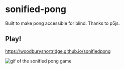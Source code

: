 # sonified-pong

Built to make pong accessible for blind. Thanks to p5js.

## Play!
https://woodburyshortridge.github.io/sonifiedpong

![gif of the sonified pong game](https://woodburyshortridge.github.io/sonified-pong/img/movie.gif)
